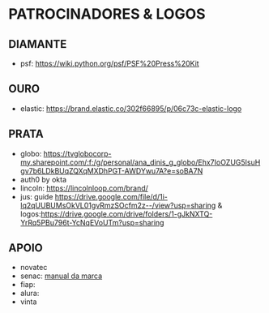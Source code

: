# PATROCINADORES & LOGOS

## DIAMANTE
- psf: https://wiki.python.org/psf/PSF%20Press%20Kit

## OURO
- elastic: https://brand.elastic.co/302f66895/p/06c73c-elastic-logo

## PRATA 
- globo: https://tvglobocorp-my.sharepoint.com/:f:/g/personal/ana_dinis_g_globo/Ehx7IoOZUG5IsuHgv7b6LDkBUqZQXqMXDhPGT-AWDYwu7A?e=soBA7N
- auth0 by okta
- lincoln: https://lincolnloop.com/brand/
- jus: guide https://drive.google.com/file/d/1i-lq2qUUBUMsOkVL01gvRmzSOcfm2z--/view?usp=sharing & logos:https://drive.google.com/drive/folders/1-gJkNXTQ-YrRq5PBu796t-YcNqEVoUTm?usp=sharing


## APOIO
- novatec
- senac: [manual da marca](https://dn.senac.br/imprensa/manual-da-marca/)
- fiap: 
- alura:
- vinta 
